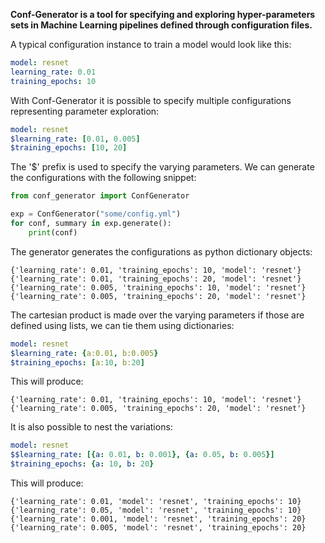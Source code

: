 ﻿
**Conf-Generator is a tool for specifying and exploring hyper-parameters sets in Machine Learning pipelines defined through configuration files.**

A typical configuration instance to train a model would look like this:
```yaml
model: resnet
learning_rate: 0.01
training_epochs: 10
```

With Conf-Generator it is possible to specify multiple configurations representing parameter exploration:

```yaml
model: resnet
$learning_rate: [0.01, 0.005]
$training_epochs: [10, 20]
```

The '$' prefix is used to specify the varying parameters. We can generate the configurations with the following snippet:

```python
from conf_generator import ConfGenerator

exp = ConfGenerator("some/config.yml")
for conf, summary in exp.generate():
	print(conf)
 ```
The generator generates the configurations as python dictionary objects:
```
{'learning_rate': 0.01, 'training_epochs': 10, 'model': 'resnet'}
{'learning_rate': 0.01, 'training_epochs': 20, 'model': 'resnet'}
{'learning_rate': 0.005, 'training_epochs': 10, 'model': 'resnet'}
{'learning_rate': 0.005, 'training_epochs': 20, 'model': 'resnet'}
```
The cartesian product is made over the varying parameters if those are defined using lists, we can tie them using dictionaries:

```yaml
model: resnet
$learning_rate: {a:0.01, b:0.005}
$training_epochs: [a:10, b:20]
```
This will produce:

```
{'learning_rate': 0.01, 'training_epochs': 10, 'model': 'resnet'}
{'learning_rate': 0.005, 'training_epochs': 20, 'model': 'resnet'}
```
It is also possible to nest the variations:

```yaml
model: resnet
$$learning_rate: [{a: 0.01, b: 0.001}, {a: 0.05, b: 0.005}]
$training_epochs: {a: 10, b: 20}
```
This will produce:

```
{'learning_rate': 0.01, 'model': 'resnet', 'training_epochs': 10}
{'learning_rate': 0.05, 'model': 'resnet', 'training_epochs': 10}
{'learning_rate': 0.001, 'model': 'resnet', 'training_epochs': 20}
{'learning_rate': 0.005, 'model': 'resnet', 'training_epochs': 20}
```